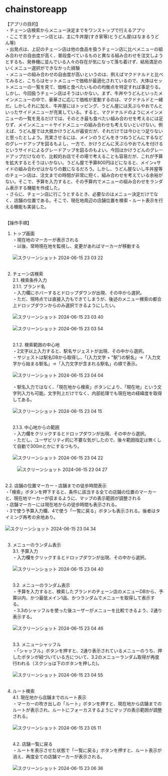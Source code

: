 # chainstoreapp

【アプリの目的】<br>
・チェーン店検索からメニュー決定までをワンストップで行えるアプリ<br>
・ここで言うチェーン店とは、主に牛丼屋(すき家等)とうどん屋(はなまるうどん等)<br>
・出発点は、上記のチェーン店は他の食品を扱うチェーン店に比べメニューの組み合わせの自由度が高く、普段食べているものと異なる組み合わせを注文しようとするも、発券機に並んでいる人々の存在が気になって落ち着けず、結局満足のいくメニュー選択ができなかった経験<br>
・メニューの組み合わせの自由度が高いというのは、例えばマクドナルドと比べてみると、こちらはセットメニューで価格が最適化されているので、大体はセットメニューの一覧を見て、価格と食べたいものの均衡点を特定すれば事足りる。しかし、今回扱うチェーン店はそうはいかない。まず、牛丼やうどんといったメインメニューの中で、豪華さに応じて価格が変動するのは、マクドナルドと一緒だ。しかしそれに加え、牛丼屋にはトッピング、うどん屋には天ぷらやおでんといったサイドメニューが充実している。すると、マクドナルドのようにメインメニューの一覧を見るだけでは、そのとき最も食べたい組み合わせを考えるには足りず、メインメニュー＋サイドメニューの組み合わせも考えないといけない。例えば、うどん屋では大抵かけうどんが最安だが、それだけでは今ひとつ足りないと思ったとしよう。充実させるには、メインのうどんをきつねうどんにするなどのグレードアップを図るもよし、一方で、かけうどんに天ぷらやおでんを付けるというサイドによるグレードアップを図るのもよい。今回はかけうどんのグレードアップだけなので、比較的お店でその場で考えることも容易だが、これが予算を拡大するとそうはいかない。うどん屋で予算800円ほどになると、メイン×サイドの組み合わせはかなりの数になるだろう。しかし、うどん屋ないし牛丼屋等のチェーン店は、注文までの時間が非常に短く、組み合わせを考えている余裕がない。そこで、予算を入力すると、その予算内でメニューの組み合わせをランダム表示する機能を作成した。<br>
・さらに、チェーン店に行こうとするとき、必要なのはメニュー決定だけでなく、店舗の位置である。そこで、現在地周辺の店舗位置を検索・ルート表示を行える機能も実装した。<br><br>

【操作手順】<br>
1. トップ画面<br>
   ・現在地のマーカーが表示される<br>
   ・以後、常時現在地を監視し、変更があればマーカーが移動する<br><br>
   ![スクリーンショット 2024-06-15 23 03 22](https://github.com/wannabehime/chainstoreapp/assets/106756903/724aa338-cf36-46a7-84ca-a014615adce4)<br><br>

2. チェーン店検索<br>
  2.1. 検索条件入力<br>
    2.1.1. ブランド名<br>
      ・入力欄にホバーするとドロップダウンが出現、その中から選択。<br>
      ・ただ、現時点では直接入力もできてしまうが、後述のメニュー検索の都合上ドロップダウンからのみ選択できるようにしたい。<br><br>
      ![スクリーンショット 2024-06-15 23 03 40](https://github.com/wannabehime/chainstoreapp/assets/106756903/af83f143-b233-4ea4-9ab7-cdb9ce920280)<br><br>
      ![スクリーンショット 2024-06-15 23 03 54](https://github.com/wannabehime/chainstoreapp/assets/106756903/e72ee9a9-635f-4999-a525-82631d561ad5)<br><br>

    2.1.2. 検索範囲の中心地<br>
      ・2文字以上入力すると、駅名サジェストが出現、その中から選択。<br>
      ・サジェストは駅名DBから取得し、「(入力文字 + "駅")の駅名」→「入力文字から始まる駅名」→「入力文字が含まれる駅名」の順で表示。<br><br>
       ![スクリーンショット 2024-06-15 23 04 04](https://github.com/wannabehime/chainstoreapp/assets/106756903/84e3ebd5-3b66-451d-b181-4d227a25bd16)<br><br>
      ・駅名入力ではなく、「現在地から検索」ボタンにより、「現在地」という文字列入力も可能。文字列上だけでなく、内部処理でも現在地の経緯度を取得してある。<br><br>
      ![スクリーンショット 2024-06-15 23 04 15](https://github.com/wannabehime/chainstoreapp/assets/106756903/3f0c2331-cc30-41b2-9aee-91db06f7f10e)<br><br>

    2.1.3. 中心地からの範囲<br>
      ・入力欄をクリックするとドロップダウンが出現、その中から選択。<br>
      ・ただし、ユーザビリティ的に不要な気がしたので、後々範囲指定は無くして自動で300mとかにするつもり。<br><br>
      ![スクリーンショット 2024-06-15 23 04 22](https://github.com/wannabehime/chainstoreapp/assets/106756903/785cf69f-2c80-4f97-b281-d692bb72b349)<br><br>
     　![スクリーンショット 2024-06-15 23 04 27](https://github.com/wannabehime/chainstoreapp/assets/106756903/2eb89d90-6e07-4b43-92f6-f971efcc5c00)<br><br>

  2.2. 店舗の位置マーカー・店舗までの徒歩時間表示<br>
      ・「検索」ボタンを押下すると、条件に該当する全ての店舗の位置のマーカーと、現在地マーカーが収まるように、マップの表示範囲が調整される<br>
      ・店舗マーカーには現在地からの徒歩時間も表示される。<br>
      ・3で使う予算入力欄、4で使う「一覧に戻る」ボタンも表示される。後者はタイミング再考の余地あり。<br><br>
      ![スクリーンショット 2024-06-15 23 04 34](https://github.com/wannabehime/chainstoreapp/assets/106756903/f576969e-a4bf-4da4-96a9-d9952ba4396c)<br><br>

3. メニューのランダム表示<br>
   3.1. 予算入力<br>
     ・入力欄をクリックするとドロップダウンが出現、その中から選択。<br><br>
     ![スクリーンショット 2024-06-15 23 04 40](https://github.com/wannabehime/chainstoreapp/assets/106756903/f16ab013-9eb7-45e1-9648-6c9a031a59ec)<br><br>

   3.2. メニューのランダム表示<br>
     ・予算を入力すると、検索したブランドのチェーン店のメニューDBから、予算以内、かつ最低メイン1品、かつランダムでメニューを取得して表示する。<br>
     ・3.3のシャッフルを使った後ユーザーがメニューを比較できるよう、2通り表示する。<br><br>
     ![スクリーンショット 2024-06-15 23 04 46](https://github.com/wannabehime/chainstoreapp/assets/106756903/78773aec-a610-484d-8fe0-6f2a9ab20d05)<br><br>
     
   3.3. メニューシャッフル<br>
     ・「シャッフル」ボタンを押すと、2通り表示されているメニューのうち、押したボタンが紐づいている方について、3.2のメニューランダム取得が再度行われる（スクショは下のボタンを押した)。<br><br>
     ![スクリーンショット 2024-06-15 23 04 55](https://github.com/wannabehime/chainstoreapp/assets/106756903/678a9fbe-4abf-492a-944d-d357a9d252a5)<br><br>

4. ルート検索<br>
   4.1. 現在地から店舗までのルート表示<br>
     ・マーカーの吹き出しの「ルート」ボタンを押すと、現在地から店舗までのルートが表示され、ルートにフォーカスするようにマップの表示範囲が調整される。<br><br>
     ![スクリーンショット 2024-06-15 23 05 11](https://github.com/wannabehime/chainstoreapp/assets/106756903/025a6e33-6b8b-424e-a8ed-9879ef7a0c79)<br><br>

   4.2. 店舗一覧に戻る<br>
     ・ルートを表示させた状態で「一覧に戻る」ボタンを押すと、ルート表示が消え、再度全ての店舗マーカーが表示される。<br><br>
     ![スクリーンショット 2024-06-15 23 06 36](https://github.com/wannabehime/chainstoreapp/assets/106756903/1dd30a4e-a228-4c6d-81c1-dfeee632e48e)
